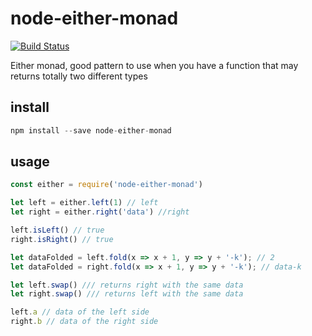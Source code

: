 # node-either-monad

[![Build Status](https://travis-ci.org/kfiron/node-either-monad.svg?branch=master)](https://travis-ci.org/kfiron/node-either-monad)

Either monad, good pattern to use when you have a function that may returns totally two different types

## install

```js
npm install --save node-either-monad
```

## usage


```js
const either = require('node-either-monad')

let left = either.left(1) // left
let right = either.right('data') //right

left.isLeft() // true
right.isRight() // true

let dataFolded = left.fold(x => x + 1, y => y + '-k'); // 2
let dataFolded = right.fold(x => x + 1, y => y + '-k'); // data-k

let left.swap() /// returns right with the same data
let right.swap() /// returns left with the same data

left.a // data of the left side
right.b // data of the right side

```




















